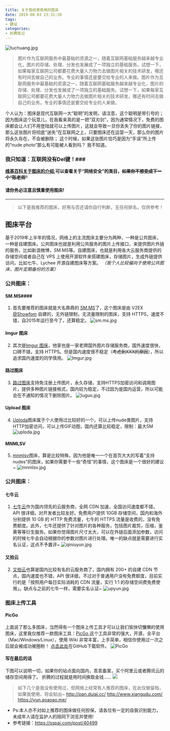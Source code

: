 ```yaml
---
title: 关于我经常使用的图床
date: 2019-08-03 23:31:20
tags:
- 建站
categories: 
- 折腾笔记
---
```

![tuchuang.jpg][2]
> 图片作为互联网服务中最基础的资源之一，随着互联网基础服务越来越专业化，图片的存储、处理、分发也发展成了一项独立的基础服务。试想一下，如果每家互联网公司都要花费大量人力物力去做图片相关的技术研发，哪还有时间去做自己的业务。专业的事情还是要交给专业的人来做。图片作为互联网服务中最基础的资源之一，随着互联网基础服务越来越专业化，图片的存储、处理、分发也发展成了一项独立的基础服务。试想一下，如果每家互联网公司都要花费大量人力物力去做图片相关的技术研发，哪还有时间去做自己的业务。专业的事情还是要交给专业的人来做。


个人认为：图床是现代互联网一大“聪明”的发明，请注意，这个聪明是带引号的；
因为图床这个玩意儿，在我看来真的是一把“双刃剑”，因为通常情况下，免费的图床都会让人们不用登陆就可以上传图片，这就会导致一旦你丢失了你的图片链接，那么这张图片将彻底“迷失”在互联网之上，只要图床还在运营一天，那么你的图片将永久存在，不会被删除；
这个时候，如果这张图片恰巧是因为“手误”所上传的“nude photo”那么有可能被人看到吗？
我不知道。
### 我只知道：互联网没有Del键！###

**[维基百科关于图床的介绍][1];可以查看关于“网络安全”的类目，~~如果你不想变成下一个“陈老师”~~**
#### 请你务必注意且慎重使用图床! ####


------------


> 以下是我推荐的图床，好用与否还请你自行判断，无任何排名，仅供参考！

## 图床平台 ##

基于2019年上半年的情况，网络上的主流图床主要分为两种，一种是公共图床，一种是自建图床。公共图床也就是利用公共服务的图片上传接口，来提供图片外链的服务，比如新浪微博，SM.MS等。自建图床，也就是利用各大云服务商提供的存储空间或者自己在 VPS 上使用开源软件来搭建图床，存储图片，生成外链提供访问，比如七牛、Lychee 开源自建图床等方案。
*（我个人比较偏向于使用公共图床，图片定期备份的方案）*
### 公共图床： ###
#### SM.MS####
1. 首先要推荐的图床就是大名鼎鼎的 [SM.MS][4]了，这个图床是由 V2EX [@Showfom][5] 自建的，无外链限制，无流量限制的图床，支持 HTTPS，速度不错，自2015年运行至今了，还算稳定。
![sm.ms.jpg][3]
#### Imgur 图床 ####
2. 其次是[Imgur 图床][6]，他家也是一家老牌国外图片存储服务商，国外速度很快，口碑不错，支持 HTTPS。但是国内速度很不稳定（~~考虑到XXX的原因~~），所以追求国内速度的同学慎用。
![Imgur.jpg][7]
#### 路过图床 ####
3. [路过图床][8]支持免注册上传图片，永久存储，支持HTTPS加密访问和调用图片，提供多种图片链接格式，国内较为稳定，不过因为是国内运营，所以可能会在不通知的情况下删除图片。
![luguo.jpg][9]
#### Upload 图床 ####
4. [Uploda][10]图床属于个人使用过比较好的一个，可以上传nude类图片，支持HTTP加密访问，可以上传GIF动图，国内还算比较稳定，限制：最大5M
![uploda.jpg][11]
#### MNMLSV ####
5. [mnmlsv][12]图床，算是比较特殊，因为他是唯一一个在首页大大的写着“支持nudes”的图床，如果你需要干一些“奇怪”的事情，这个图床是一个很好的建议~
![mnmlsv.jpg][13]

### 公共图床： ###
#### 七牛云 ####
1. [七牛云][14]作为国内领先的云服务商，全网 CDN 加速，全国访问速度都不错，API 很详细，对开发者比较友好。免费用户提供 10GB 存储空间，国内和海外分别提供 10 GB 的 HTTP 免费流量，七牛的 HTTPS 流量是收费的，没有免费额度。此外，七牛还提供了针对图片的各种服务，包括图片裁剪，压缩，鉴黄等等衍生服务。如果你觉得图片尺寸太大，可以在外链后面添加参数，访问的时候七牛会自动根据你的参数对图片进行处理。唯一的缺点就是需要进行实名认证，这点不予置评~
![qiniuyun.jpg][15]

#### 又拍云 ####
2. [又拍云][16]也算是国内比较有名的云服务商了，国内拥有 200+ 的自建 CDN 节点，国内速度也不错，API 很详细，不过对于普通用户没有免费额度，目前实行的是「按照用户每日实际消耗的 CDN 流量，实行 1:1 的存储空间费免费使用」。缺点与之前的七牛一样，需要实名认证~
![upyun.jpg][17]

### 图床上传工具 ###
#### PicGo ####
上面说了那么多图床，当然得有一个图床上传工具才可以让我们愉快切慵懒的使用图床，这里我仅推荐一款图床工具：[PicGo][18],这个工具非常的强大，开源，全平台（Mac/Windows/Linux），使用 Wiki 非常丰富，上手简单，相信你使用过一次之后就会被成功被圈粉！
[点击此处][20]在GitHub下载软件。
![PicGo][19]
#### 写在最后的话 ####
下图可以说明一切，如果你的站点面向国内，乖乖备案，买个阿里云或者腾讯云的储存空间用得了。
折腾的过程就是用时间换取金钱……
![](https://upload.cc/i1/2019/07/22/xNbiKg.gif)
> 如下几个是我没有使用过，但网络上经常有人推荐的图床，在此仅做留档，如果我使用，将会贴出~
	<http://pan.duiai.cc/>
	<http://www.xiangudu.com/>
	<https://yun.aoaoao.me/>

* Ps:本人亦不对如上推荐的图床做任何担保，请各位有一定的自我识别能力，未成年人请在监护人的陪同下浏览并使用!
* 参考链接：<https://sspai.com/post/40499>

[1]:https://zh.wikipedia.org/wiki/%E7%BD%91%E7%BB%9C%E7%9B%B8%E5%86%8C
[2]:https://i.loli.net/2019/07/21/5d33487e3163061733.jpg
[3]:https://i.loli.net/2019/07/21/5d334b61199ed71338.jpg
[4]:https://sm.ms/
[5]:https://www.v2ex.com/member/Showfom
[6]:https://imgur.com/
[7]:https://i.loli.net/2019/07/21/5d334dd553bac36556.jpg
[8]:https://imgchr.com/
[9]:https://i.loli.net/2019/07/21/5d335031c967868248.jpg
[10]:https://upload.cc/
[11]:https://i.loli.net/2019/07/21/5d3350a179d6e77979.jpg
[12]:https://mnmlsv.net/
[13]:https://i.loli.net/2019/07/21/5d335254e3fbc59066.jpg
[14]:https://www.qiniu.com/
[15]:https://i.loli.net/2019/07/21/5d3354713243d84720.jpg
[16]:https://www.upyun.com/
[17]:https://i.loli.net/2019/07/21/5d335523da32e53652.jpg
[18]:https://github.com/Molunerfinn/PicGo
[19]:https://i.loli.net/2019/07/21/5d33578a5772175424.gif
[20]:https://github.com/Molunerfinn/PicGo/releases 